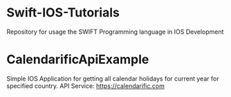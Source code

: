 # Swift-IOS-Tutorials
Repository for usage the SWIFT Programming language in IOS Development

# CalendarificApiExample 
Simple IOS Application for getting all calendar holidays for current year for specified country. API Service: https://calendarific.com
